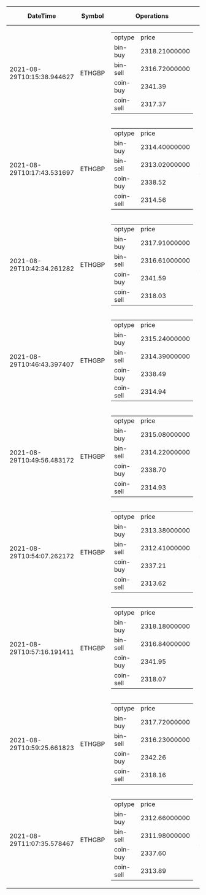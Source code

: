| DateTime | Symbol | Operations | what to do | profit-loss |
| ------------- | ------------- | ------------- | ------------- | ------------- | 
| 2021-08-29T10:15:38.944627| ETHGBP| <table><tr><td>optype</td><td>price</td></tr><tr><td>bin-buy</td><td>2318.21000000</td></tr><tr><td>bin-sell</td><td>2316.72000000</td></tr><tr><td>coin-buy</td><td>2341.39</td></tr><tr><td>coin-sell</td><td>2317.37</td></tr></table>| no-op| -0.84| 
| 2021-08-29T10:17:43.531697| ETHGBP| <table><tr><td>optype</td><td>price</td></tr><tr><td>bin-buy</td><td>2314.40000000</td></tr><tr><td>bin-sell</td><td>2313.02000000</td></tr><tr><td>coin-buy</td><td>2338.52</td></tr><tr><td>coin-sell</td><td>2314.56</td></tr></table>| buybin-sellcoin| 0.16| 
| 2021-08-29T10:42:34.261282| ETHGBP| <table><tr><td>optype</td><td>price</td></tr><tr><td>bin-buy</td><td>2317.91000000</td></tr><tr><td>bin-sell</td><td>2316.61000000</td></tr><tr><td>coin-buy</td><td>2341.59</td></tr><tr><td>coin-sell</td><td>2318.03</td></tr></table>| buybin-sellcoin| 0.12| 
| 2021-08-29T10:46:43.397407| ETHGBP| <table><tr><td>optype</td><td>price</td></tr><tr><td>bin-buy</td><td>2315.24000000</td></tr><tr><td>bin-sell</td><td>2314.39000000</td></tr><tr><td>coin-buy</td><td>2338.49</td></tr><tr><td>coin-sell</td><td>2314.94</td></tr></table>| no-op| -0.3| 
| 2021-08-29T10:49:56.483172| ETHGBP| <table><tr><td>optype</td><td>price</td></tr><tr><td>bin-buy</td><td>2315.08000000</td></tr><tr><td>bin-sell</td><td>2314.22000000</td></tr><tr><td>coin-buy</td><td>2338.70</td></tr><tr><td>coin-sell</td><td>2314.93</td></tr></table>| no-op| -0.15| 
| 2021-08-29T10:54:07.262172| ETHGBP| <table><tr><td>optype</td><td>price</td></tr><tr><td>bin-buy</td><td>2313.38000000</td></tr><tr><td>bin-sell</td><td>2312.41000000</td></tr><tr><td>coin-buy</td><td>2337.21</td></tr><tr><td>coin-sell</td><td>2313.62</td></tr></table>| buybin-sellcoin| 0.24| 
| 2021-08-29T10:57:16.191411| ETHGBP| <table><tr><td>optype</td><td>price</td></tr><tr><td>bin-buy</td><td>2318.18000000</td></tr><tr><td>bin-sell</td><td>2316.84000000</td></tr><tr><td>coin-buy</td><td>2341.95</td></tr><tr><td>coin-sell</td><td>2318.07</td></tr></table>| no-op| -0.11| 
| 2021-08-29T10:59:25.661823| ETHGBP| <table><tr><td>optype</td><td>price</td></tr><tr><td>bin-buy</td><td>2317.72000000</td></tr><tr><td>bin-sell</td><td>2316.23000000</td></tr><tr><td>coin-buy</td><td>2342.26</td></tr><tr><td>coin-sell</td><td>2318.16</td></tr></table>| buybin-sellcoin| 0.44| 
| 2021-08-29T11:07:35.578467| ETHGBP| <table><tr><td>optype</td><td>price</td></tr><tr><td>bin-buy</td><td>2312.66000000</td></tr><tr><td>bin-sell</td><td>2311.98000000</td></tr><tr><td>coin-buy</td><td>2337.60</td></tr><tr><td>coin-sell</td><td>2313.89</td></tr></table>| buybin-sellcoin| 1.23| 
